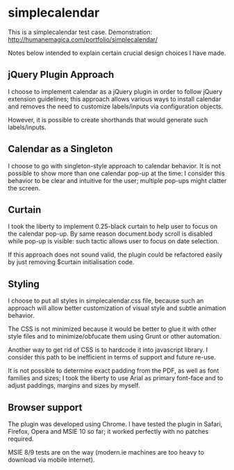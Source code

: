 # simplecalendar
This is a simplecalendar test case.
Demonstration: http://humanemagica.com/portfolio/simplecalendar/

Notes below intended to explain certain crucial design choices I have made.

## jQuery Plugin Approach
I choose to implement calendar as a jQuery plugin in order to follow jQuery extension guidelines; this approach allows various ways to install calendar and removes the need to customize labels/inputs via configuration objects.

However, it is possible to create shorthands that would generate such labels/inputs. 

## Calendar as a Singleton
I choose to go with singleton-style approach to calendar behavior. It is not possible to show more than one calendar pop-up at the time: I consider this behavior to be clear and intuitive for the user; multiple pop-ups might clatter the screen.

## Curtain
I took the liberty to implement 0.25-black curtain to help user to focus on
the calendar pop-up. By same reason document.body scroll is disabled while pop-up is visible: such tactic allows user to focus on date selection.

If this approach does not sound valid, the plugin could be refactored easily by just removing $curtain initialisation code.

## Styling
I choose to put all styles in simplecalendar.css file, because such an approach will allow better customization of visual style and subtle animation behavior.

The CSS is not minimized because it would be better to glue it with other style files and to minimize/obfucate them using Grunt or other automation.

Another way to get rid of CSS is to hardcode it into javascript library. I consider this path to be inefficient in terms of support and future re-use.

It is not possible to determine exact padding from the PDF, as well as font families and sizes; I took the liberty to use Arial as primary font-face and to adjust paddings, margins and sizes by myself.

## Browser support
The plugin was developed using Chrome. I have tested the plugin in Safari, Firefox, Opera and MSIE 10 so far; it worked perfectly with no patches required. 

MSIE 8/9 tests are on the way (modern.ie machines are too heavy to download via mobile internet).

